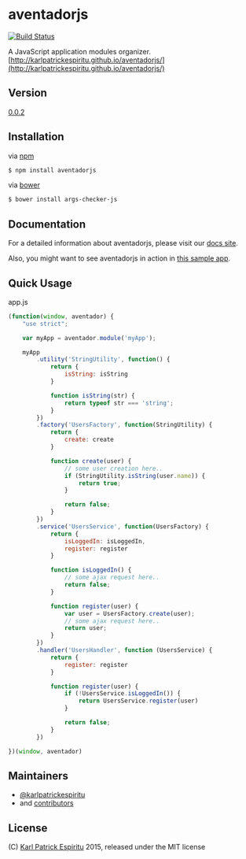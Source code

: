 # aventadorjs

[![Build Status](https://travis-ci.org/karlpatrickespiritu/aventadorjs.svg?branch=master)](https://travis-ci.org/karlpatrickespiritu/aventadorjs)

A JavaScript application modules organizer. [http://karlpatrickespiritu.github.io/aventadorjs/](http://karlpatrickespiritu.github.io/aventadorjs/)

Version
--------
[0.0.2](https://github.com/karlpatrickespiritu/aventadorjs/releases)

Installation
--------
via [npm](https://www.npmjs.com/)
```sh
$ npm install aventadorjs
```

via [bower](bower.io)
```sh
$ bower install args-checker-js
```

Documentation
--------

For a detailed information about aventadorjs, please visit our [docs site](http://karlpatrickespiritu.github.io/aventadorjs/).

Also, you might want to see aventadorjs in action in [this sample app](http://karlpatrickespiritu.github.io/aventadorjs/sample-app/).

Quick Usage
--------

app.js
```JavaScript
(function(window, aventador) {
    "use strict";

    var myApp = aventador.module('myApp');

    myApp
        .utility('StringUtility', function() {
            return {
                isString: isString
            }

            function isString(str) {
                return typeof str === 'string';
            }
        })
        .factory('UsersFactory', function(StringUtility) {
            return {
                create: create
            }

            function create(user) {
                // some user creation here..
                if (StringUtility.isString(user.name)) {
                    return true;
                }

                return false;
            }
        })
        .service('UsersService', function(UsersFactory) {
            return {
                isLoggedIn: isLoggedIn,
                register: register
            }

            function isLoggedIn() {
                // some ajax request here..
                return false;
            }

            function register(user) {
                var user = UsersFactory.create(user);
                // some ajax request here..
                return user;
            }
        })
        .handler('UsersHandler', function (UsersService) {
            return {
                register: register
            }

            function register(user) {
                if (!UsersService.isLoggedIn()) {
                    return UsersService.register(user)
                }

                return false;
            }
        })

})(window, aventador)
```

Maintainers
--------
 - [@karlpatrickespiritu](https://github.com/karlpatrickespiritu)
 - and [contributors](https://github.com/karlpatrickespiritu/aventadorjs/graphs/contributors)
 
License
--------
(C) [Karl Patrick Espiritu](https://github.com/karlpatrickespiritu/) 2015, released under the MIT license
